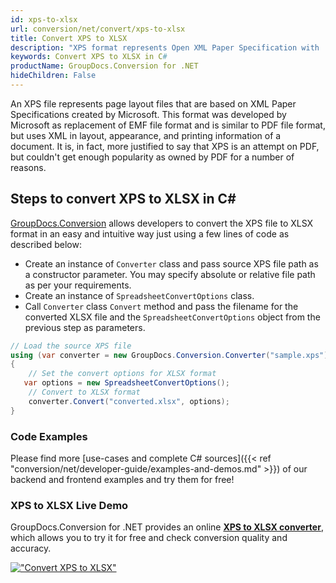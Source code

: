 ```yaml
---
id: xps-to-xlsx
url: conversion/net/convert/xps-to-xlsx
title: Convert XPS to XLSX
description: "XPS format represents Open XML Paper Specification with .xps extension. Learn how to convert XPS to XLSX file programmatically in C# language using GroupDocs.Conversion for .NET library."
keywords: Convert XPS to XLSX in C#
productName: GroupDocs.Conversion for .NET
hideChildren: False
---
```


An XPS file represents page layout files that are based on XML Paper Specifications created by Microsoft. This format was developed by Microsoft as replacement of EMF file format and is similar to PDF file format, but uses XML in layout, appearance, and printing information of a document. It is, in fact, more justified to say that XPS is an attempt on PDF, but couldn't get enough popularity as owned by PDF for a number of reasons.

## Steps to convert XPS to XLSX in C#

[GroupDocs.Conversion](https://products.groupdocs.com/conversion/net) allows developers to convert the XPS file to XLSX format in an easy and intuitive way just using a few lines of code as described below:

* Create an instance of `Converter` class and pass source XPS file path as a constructor parameter. You may specify absolute or relative file path as per your requirements. 
* Create an instance of `SpreadsheetConvertOptions` class.
* Call `Converter` class `Convert` method and pass the filename for the converted XLSX file and the `SpreadsheetConvertOptions` object from the previous step as parameters.

```csharp
// Load the source XPS file
using (var converter = new GroupDocs.Conversion.Converter("sample.xps"))
{
    // Set the convert options for XLSX format
   var options = new SpreadsheetConvertOptions();
    // Convert to XLSX format
    converter.Convert("converted.xlsx", options);
}
```

### Code Examples

Please find more [use-cases and complete C# sources]({{< ref "conversion/net/developer-guide/examples-and-demos.md" >}}) of our backend and frontend examples and try them for free!

### XPS to XLSX Live Demo

GroupDocs.Conversion for .NET provides an online [**XPS to XLSX converter**](https://products.groupdocs.app/conversion/xps-to-xlsx), which allows you to try it for free and check conversion quality and accuracy.

[!["Convert XPS to XLSX"](conversion/net/images/convert-to-xlsx/convert-xps-to-xlsx.png)](https://products.groupdocs.app/conversion/xps-to-xlsx)